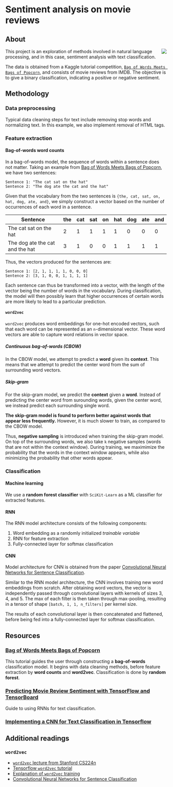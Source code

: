 # Sentiment analysis on movie reviews
## About
<img align="right" src="https://imgur.com/sz1Xguk.png" />

This project is an exploration of methods involved in natural language processing, and in this case, sentiment analysis with text classification.

The data is obtained from a Kaggle tutorial competition, [`Bag of Words Meets Bags of Popcorn`](https://www.kaggle.com/c/word2vec-nlp-tutorial/data), and consists of movie reviews from IMDB. The objective is to give a binary classification, indicating a positive or negative sentiment.

## Methodology
### Data preprocessing
Typical data cleaning steps for text include removing stop words and normalizing text. In this example, we also implement removal of HTML tags.

### Feature extraction
#### Bag-of-words word counts
In a bag-of-words model, the sequence of words within a sentence does not matter. Taking an example from [Bag of Words Meets Bags of Popcorn](#bag-of-words-meets-bags-of-popcorn), we have two sentences:

```
Sentence 1: "The cat sat on the hat"
Sentence 2: "The dog ate the cat and the hat"
```

Given that the vocabulary from the two sentences is `{the, cat, sat, on, hat, dog, ate, and}`, we simply construct a vector based on the number of occurrences of each word in a sentence.

| Sentence                        | the | cat | sat | on | hat | dog | ate | and |
|---------------------------------|-----|-----|-----|----|-----|-----|-----|-----|
| The cat sat on the hat          | 2   | 1   | 1   | 1  | 1   | 0   | 0   | 0   |
| The dog ate the cat and the hat | 3   | 1   | 0   | 0  | 1   | 1   | 1   | 1   |

Thus, the vectors produced for the sentences are:

```
Sentence 1: [2, 1, 1, 1, 1, 0, 0, 0]
Sentence 2: [3, 1, 0, 0, 1, 1, 1, 1]
```

Each sentence can thus be transformed into a vector, with the length of the vector being the number of words in the vocabulary. During classification, the model will then possibly learn that higher occurrences of certain words are more likely to lead to a particular prediction.

#### `word2vec`
`word2vec` produces word embeddings for one-hot encoded vectors, such that each word can be represented as an `n`-dimensional vector. These word vectors are able to capture word relations in vector space.

##### Continuous bag-of-words (CBOW)
In the CBOW model, we attempt to predict a **word** given its **context**. This means that we attempt to predict the center word from the sum of surrounding word vectors.

##### Skip-gram
For the skip-gram model, we predict the **context** given a **word**. Instead of predicting the center word from surounding words, given the center word, we instead predict each surrounding single word.

**The skip-gram model is found to perform better against words that appear less frequently.** However, it is much slower to train, as compared to the CBOW model.

Thus, **negative sampling** is introduced when training the skip-gram model. On top of the surrounding words, we also take `k` negative samples (words that are not within the context window).
During training, we maximimize the probability that the words in the context window appears, while also minimizing the probability that other words appear.

### Classification
#### Machine learning
We use a **random forest classifier** with `SciKit-Learn` as a ML classifier for extracted features.

#### RNN
The RNN model architecture consists of the following components:
1. Word embedding as a randomly initialized _trainable variable_
1. RNN for feature extraction
1. Fully-connected layer for softmax classification

#### CNN
Model architecture for CNN is obtained from the paper [Convolutional Neural Networks for Sentence Classification](https://arxiv.org/abs/1408.5882).

Similar to the RNN model architecture, the CNN involves training new word embeddings from scratch. After obtaining word vectors, the vector is independently passed through convolutional layers with kernels of sizes 3, 4, and 5. The max of each filter is then taken through max-pooling, resulting in a tensor of shape `[batch, 1, 1, n_filters]` per kernel size.

The results of each convolutional layer is then concatenated and flattened, before being fed into a fully-connected layer for softmax classification.


## Resources
### [Bag of Words Meets Bags of Popcorn](https://www.kaggle.com/c/word2vec-nlp-tutorial#part-1-for-beginners-bag-of-words)
This tutorial guides the user through constructing a **bag-of-words** classification model. It begins with data cleaning methods, before feature extraction by **word counts** and **word2vec**. Classification is done by **random forest**.

### [Predicting Movie Review Sentiment with TensorFlow and TensorBoard](https://medium.com/@Currie32/predicting-movie-review-sentiment-with-tensorflow-and-tensorboard-53bf16af0acf)
Guide to using RNNs for text classification.

### [Implementing a CNN for Text Classification in Tensorflow](http://www.wildml.com/2015/12/implementing-a-cnn-for-text-classification-in-tensorflow/)

## Additional readings
### `word2vec`
* [`word2vec` lecture from Stanford CS224n](http://web.stanford.edu/class/cs224n/lectures/lecture2.pdf)
* [Tensorflow `word2vec` tutorial](https://www.tensorflow.org/tutorials/representation/word2vechttps://www.tensorflow.org/tutorials/representation/word2vec)
* [Explanation of `word2vec` training](http://www.1-4-5.net/~dmm/ml/how_does_word2vec_work.pdf)
* [Convolutional Neural Networks for Sentence Classification](https://arxiv.org/abs/1408.5882)
